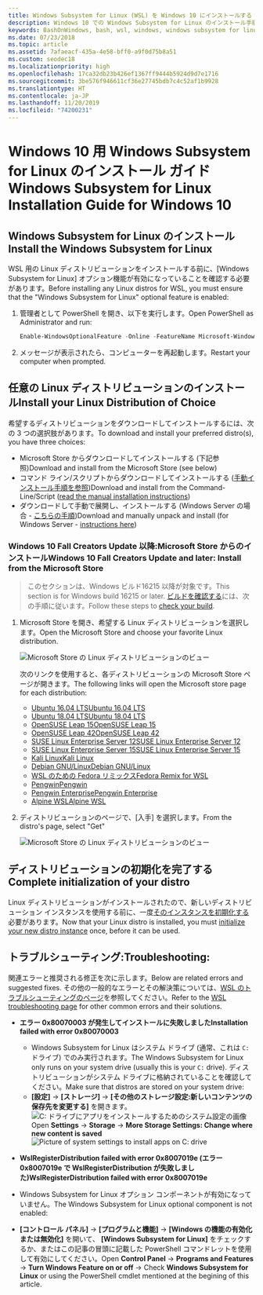 ```yaml
---
title: Windows Subsystem for Linux (WSL) を Windows 10 にインストールする
description: Windows 10 での Windows Subsystem for Linux のインストール手順。
keywords: BashOnWindows, bash, wsl, windows, windows subsystem for linux, windowssubsystem, ubuntu, debian, suse, windows 10, インストール
ms.date: 07/23/2018
ms.topic: article
ms.assetid: 7afaeacf-435a-4e58-bff0-a9f0d75b8a51
ms.custom: seodec18
ms.localizationpriority: high
ms.openlocfilehash: 17ca32db23b426ef1367ff9444b5924d9d7e1716
ms.sourcegitcommit: 3be576f946611cf36e27745bdb7c4c52af1b9928
ms.translationtype: HT
ms.contentlocale: ja-JP
ms.lasthandoff: 11/20/2019
ms.locfileid: "74200231"
---
```

# <a name="windows-subsystem-for-linux-installation-guide-for-windows-10"></a><span data-ttu-id="f3cb9-104">Windows 10 用 Windows Subsystem for Linux のインストール ガイド</span><span class="sxs-lookup"><span data-stu-id="f3cb9-104">Windows Subsystem for Linux Installation Guide for Windows 10</span></span>

## <a name="install-the-windows-subsystem-for-linux"></a><span data-ttu-id="f3cb9-105">Windows Subsystem for Linux のインストール</span><span class="sxs-lookup"><span data-stu-id="f3cb9-105">Install the Windows Subsystem for Linux</span></span>

<span data-ttu-id="f3cb9-106">WSL 用の Linux ディストリビューションをインストールする前に、[Windows Subsystem for Linux] オプション機能が有効になっていることを確認する必要があります。</span><span class="sxs-lookup"><span data-stu-id="f3cb9-106">Before installing any Linux distros for WSL, you must ensure that the "Windows Subsystem for Linux" optional feature is enabled:</span></span>

1. <span data-ttu-id="f3cb9-107">管理者として PowerShell を開き、以下を実行します。</span><span class="sxs-lookup"><span data-stu-id="f3cb9-107">Open PowerShell as Administrator and run:</span></span>
    ```powershell
    Enable-WindowsOptionalFeature -Online -FeatureName Microsoft-Windows-Subsystem-Linux
    ```

2. <span data-ttu-id="f3cb9-108">メッセージが表示されたら、コンピューターを再起動します。</span><span class="sxs-lookup"><span data-stu-id="f3cb9-108">Restart your computer when prompted.</span></span>

## <a name="install-your-linux-distribution-of-choice"></a><span data-ttu-id="f3cb9-109">任意の Linux ディストリビューションのインストール</span><span class="sxs-lookup"><span data-stu-id="f3cb9-109">Install your Linux Distribution of Choice</span></span>
<span data-ttu-id="f3cb9-110">希望するディストリビューションをダウンロードしてインストールするには、次の 3 つの選択肢があります。</span><span class="sxs-lookup"><span data-stu-id="f3cb9-110">To download and install your preferred distro(s), you have three choices:</span></span>
* <span data-ttu-id="f3cb9-111">Microsoft Store からダウンロードしてインストールする (下記参照)</span><span class="sxs-lookup"><span data-stu-id="f3cb9-111">Download and install from the Microsoft Store (see below)</span></span>
* <span data-ttu-id="f3cb9-112">コマンド ライン/スクリプトからダウンロードしてインストールする ([手動インストール手順を参照](install-manual.md))</span><span class="sxs-lookup"><span data-stu-id="f3cb9-112">Download and install from the Command-Line/Script ([read the manual installation instructions](install-manual.md))</span></span>
* <span data-ttu-id="f3cb9-113">ダウンロードして手動で展開し、インストールする (Windows Server の場合 - [こちらの手順](install-on-server.md))</span><span class="sxs-lookup"><span data-stu-id="f3cb9-113">Download and manually unpack and install (for Windows Server - [instructions here](install-on-server.md))</span></span>

### <a name="windows-10-fall-creators-update-and-later-install-from-the-microsoft-store"></a><span data-ttu-id="f3cb9-114">Windows 10 Fall Creators Update 以降:Microsoft Store からのインストール</span><span class="sxs-lookup"><span data-stu-id="f3cb9-114">Windows 10 Fall Creators Update and later: Install from the Microsoft Store</span></span>

> <span data-ttu-id="f3cb9-115">このセクションは、Windows ビルド16215 以降が対象です。</span><span class="sxs-lookup"><span data-stu-id="f3cb9-115">This section is for Windows build 16215 or later.</span></span>  <span data-ttu-id="f3cb9-116">[ビルドを確認する](troubleshooting.md#check-your-build-number)には、次の手順に従います。</span><span class="sxs-lookup"><span data-stu-id="f3cb9-116">Follow these steps to [check your build](troubleshooting.md#check-your-build-number).</span></span> 

1. <span data-ttu-id="f3cb9-117">Microsoft Store を開き、希望する Linux ディストリビューションを選択します。</span><span class="sxs-lookup"><span data-stu-id="f3cb9-117">Open the Microsoft Store and choose your favorite Linux distribution.</span></span>

    ![Microsoft Store の Linux ディストリビューションのビュー](media/store.png)

    <span data-ttu-id="f3cb9-119">次のリンクを使用すると、各ディストリビューションの Microsoft Store ページが開きます。</span><span class="sxs-lookup"><span data-stu-id="f3cb9-119">The following links will open the Microsoft store page for each distribution:</span></span>

    * [<span data-ttu-id="f3cb9-120">Ubuntu 16.04 LTS</span><span class="sxs-lookup"><span data-stu-id="f3cb9-120">Ubuntu 16.04 LTS</span></span>](https://www.microsoft.com/store/apps/9pjn388hp8c9)
    * [<span data-ttu-id="f3cb9-121">Ubuntu 18.04 LTS</span><span class="sxs-lookup"><span data-stu-id="f3cb9-121">Ubuntu 18.04 LTS</span></span>](https://www.microsoft.com/store/apps/9N9TNGVNDL3Q)
    * [<span data-ttu-id="f3cb9-122">OpenSUSE Leap 15</span><span class="sxs-lookup"><span data-stu-id="f3cb9-122">OpenSUSE Leap 15</span></span>](https://www.microsoft.com/store/apps/9n1tb6fpvj8c)
    * [<span data-ttu-id="f3cb9-123">OpenSUSE Leap 42</span><span class="sxs-lookup"><span data-stu-id="f3cb9-123">OpenSUSE Leap 42</span></span>](https://www.microsoft.com/store/apps/9njvjts82tjx)
    * [<span data-ttu-id="f3cb9-124">SUSE Linux Enterprise Server 12</span><span class="sxs-lookup"><span data-stu-id="f3cb9-124">SUSE Linux Enterprise Server 12</span></span>](https://www.microsoft.com/store/apps/9p32mwbh6cns)
    * [<span data-ttu-id="f3cb9-125">SUSE Linux Enterprise Server 15</span><span class="sxs-lookup"><span data-stu-id="f3cb9-125">SUSE Linux Enterprise Server 15</span></span>](https://www.microsoft.com/store/apps/9pmw35d7fnlx)
    * [<span data-ttu-id="f3cb9-126">Kali Linux</span><span class="sxs-lookup"><span data-stu-id="f3cb9-126">Kali Linux</span></span>](https://www.microsoft.com/store/apps/9PKR34TNCV07)
    * [<span data-ttu-id="f3cb9-127">Debian GNU/Linux</span><span class="sxs-lookup"><span data-stu-id="f3cb9-127">Debian GNU/Linux</span></span>](https://www.microsoft.com/store/apps/9MSVKQC78PK6)
    * [<span data-ttu-id="f3cb9-128">WSL のための Fedora リミックス</span><span class="sxs-lookup"><span data-stu-id="f3cb9-128">Fedora Remix for WSL</span></span>](https://www.microsoft.com/store/apps/9n6gdm4k2hnc)
    * [<span data-ttu-id="f3cb9-129">Pengwin</span><span class="sxs-lookup"><span data-stu-id="f3cb9-129">Pengwin</span></span>](https://www.microsoft.com/store/apps/9NV1GV1PXZ6P)
    * [<span data-ttu-id="f3cb9-130">Pengwin Enterprise</span><span class="sxs-lookup"><span data-stu-id="f3cb9-130">Pengwin Enterprise</span></span>](https://www.microsoft.com/store/apps/9N8LP0X93VCP)
    * [<span data-ttu-id="f3cb9-131">Alpine WSL</span><span class="sxs-lookup"><span data-stu-id="f3cb9-131">Alpine WSL</span></span>](https://www.microsoft.com/store/apps/9p804crf0395)

1. <span data-ttu-id="f3cb9-132">ディストリビューションのページで、[入手] を選択します。</span><span class="sxs-lookup"><span data-stu-id="f3cb9-132">From the distro's page, select "Get"</span></span>

    ![Microsoft Store の Linux ディストリビューションのビュー](media/UbuntuStore.png)

## <a name="complete-initialization-of-your-distro"></a><span data-ttu-id="f3cb9-134">ディストリビューションの初期化を完了する</span><span class="sxs-lookup"><span data-stu-id="f3cb9-134">Complete initialization of your distro</span></span>
<span data-ttu-id="f3cb9-135">Linux ディストリビューションがインストールされたので、新しいディストリビューション インスタンスを使用する前に、一度[そのインスタンスを初期化する](initialize-distro.md)必要があります。</span><span class="sxs-lookup"><span data-stu-id="f3cb9-135">Now that your Linux distro is installed, you must [initialize your new distro instance](initialize-distro.md) once, before it can be used.</span></span>

## <a name="troubleshooting"></a><span data-ttu-id="f3cb9-136">トラブルシューティング:</span><span class="sxs-lookup"><span data-stu-id="f3cb9-136">Troubleshooting:</span></span> 

<span data-ttu-id="f3cb9-137">関連エラーと推奨される修正を次に示します。</span><span class="sxs-lookup"><span data-stu-id="f3cb9-137">Below are related errors and suggested fixes.</span></span> <span data-ttu-id="f3cb9-138">その他の一般的なエラーとその解決策については、[WSL のトラブルシューティングのページ](troubleshooting.md)を参照してください。</span><span class="sxs-lookup"><span data-stu-id="f3cb9-138">Refer to the [WSL troubleshooting page](troubleshooting.md) for other common errors and their solutions.</span></span>

* <span data-ttu-id="f3cb9-139">**エラー 0x80070003 が発生してインストールに失敗しました**</span><span class="sxs-lookup"><span data-stu-id="f3cb9-139">**Installation failed with error 0x80070003**</span></span>
    * <span data-ttu-id="f3cb9-140">Windows Subsystem for Linux はシステム ドライブ (通常、これは `C:` ドライブ) でのみ実行されます。</span><span class="sxs-lookup"><span data-stu-id="f3cb9-140">The Windows Subsystem for Linux only runs on your system drive (usually this is your `C:` drive).</span></span> <span data-ttu-id="f3cb9-141">ディストリビューションがシステム ドライブに格納されていることを確認してください。</span><span class="sxs-lookup"><span data-stu-id="f3cb9-141">Make sure that distros are stored on your system drive:</span></span>  
    * <span data-ttu-id="f3cb9-142">**[設定]** -> **[ストレージ]** -> **[その他のストレージ設定:新しいコンテンツの保存先を変更する]** 
    を開きます。![C: ドライブにアプリをインストールするためのシステム設定の画像](media/AppStorage.png)</span><span class="sxs-lookup"><span data-stu-id="f3cb9-142">Open **Settings** -> **Storage** -> **More Storage Settings: Change where new content is saved**
![Picture of system settings to install apps on C: drive](media/AppStorage.png)</span></span>
    
    
 * <span data-ttu-id="f3cb9-143">**WslRegisterDistribution failed with error 0x8007019e (エラー0x8007019e で WslRegisterDistribution が失敗しました)**</span><span class="sxs-lookup"><span data-stu-id="f3cb9-143">**WslRegisterDistribution failed with error 0x8007019e**</span></span>   
  * <span data-ttu-id="f3cb9-144">Windows Subsystem for Linux オプション コンポーネントが有効になっていません。</span><span class="sxs-lookup"><span data-stu-id="f3cb9-144">The Windows Subsystem for Linux optional component is not enabled:</span></span> 
   * <span data-ttu-id="f3cb9-145">**[コントロール パネル]**  ->  **[プログラムと機能]**  ->  **[Windows の機能の有効化または無効化]** を開いて、 **[Windows Subsystem for Linux]** をチェックするか、またはこの記事の冒頭に記載した PowerShell コマンドレットを使用して有効にしてください。</span><span class="sxs-lookup"><span data-stu-id="f3cb9-145">Open **Control Panel** -> **Programs and Features** -> **Turn Windows Feature on or off** -> Check **Windows Subsystem for Linux** or using the PowerShell cmdlet mentioned at the begining of this article.</span></span>

